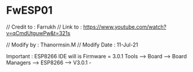 # FwESP01
// Credit to : Farrukh
// Link to : https://www.youtube.com/watch?v=qCmdUtguwPw&t=321s

// Modify by : Thanormsin.M
// Modify Date : 11-Jul-21

Important : ESP8266 IDE will is Firmware = 3.0.1
Tools --> Board --> Board Managers --> ESP8266 --> V3.0.1 -
